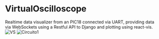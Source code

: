 # VirtualOscilloscope

Realtime data visualizer from an PIC18 connected via UART, providing data via WebSockets using a Restful API to Django and plotting using react-vis.
\
![VS](https://user-images.githubusercontent.com/33364283/150395115-37f8f53d-1e5b-42c5-89b8-bb177a49b33b.jpeg)
![Circuito1](https://user-images.githubusercontent.com/33364283/150394465-82c0b626-690d-493d-87a1-f3fe5dd3a653.png)
